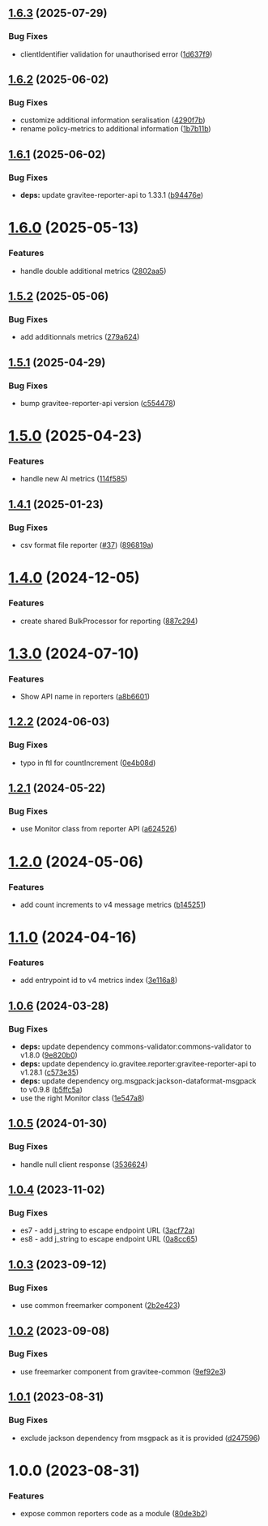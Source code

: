 ## [1.6.3](https://github.com/gravitee-io/gravitee-reporter-common/compare/1.6.2...1.6.3) (2025-07-29)


### Bug Fixes

* clientIdentifier validation for unauthorised error ([1d637f9](https://github.com/gravitee-io/gravitee-reporter-common/commit/1d637f95b18b9073678dd96a1279eb309ed729d6))

## [1.6.2](https://github.com/gravitee-io/gravitee-reporter-common/compare/1.6.1...1.6.2) (2025-06-02)


### Bug Fixes

* customize additional information seralisation ([4290f7b](https://github.com/gravitee-io/gravitee-reporter-common/commit/4290f7b2085caef52fcadbc90a2998092e7cfe4c))
* rename policy-metrics to additional information ([1b7b11b](https://github.com/gravitee-io/gravitee-reporter-common/commit/1b7b11bbe397eb7f8c4e645644a5657db26ebdb6))

## [1.6.1](https://github.com/gravitee-io/gravitee-reporter-common/compare/1.6.0...1.6.1) (2025-06-02)


### Bug Fixes

* **deps:** update gravitee-reporter-api to 1.33.1 ([b94476e](https://github.com/gravitee-io/gravitee-reporter-common/commit/b94476e7db86dedb0d8d36c511e9bd44367960ee))

# [1.6.0](https://github.com/gravitee-io/gravitee-reporter-common/compare/1.5.2...1.6.0) (2025-05-13)


### Features

* handle double additional metrics ([2802aa5](https://github.com/gravitee-io/gravitee-reporter-common/commit/2802aa5579f944205371f0d4f95e7f4e5b8a5412))

## [1.5.2](https://github.com/gravitee-io/gravitee-reporter-common/compare/1.5.1...1.5.2) (2025-05-06)


### Bug Fixes

* add additionnals metrics ([279a624](https://github.com/gravitee-io/gravitee-reporter-common/commit/279a624b5c58ce246ecb1246ba6dc31065a906a9))

## [1.5.1](https://github.com/gravitee-io/gravitee-reporter-common/compare/1.5.0...1.5.1) (2025-04-29)


### Bug Fixes

* bump gravitee-reporter-api version ([c554478](https://github.com/gravitee-io/gravitee-reporter-common/commit/c554478245e9202acadf71d7896b735cf6156bc2))

# [1.5.0](https://github.com/gravitee-io/gravitee-reporter-common/compare/1.4.1...1.5.0) (2025-04-23)


### Features

* handle new AI metrics ([114f585](https://github.com/gravitee-io/gravitee-reporter-common/commit/114f58504025f192397b14027b25fd9b2d67dab6))

## [1.4.1](https://github.com/gravitee-io/gravitee-reporter-common/compare/1.4.0...1.4.1) (2025-01-23)


### Bug Fixes

* csv format file reporter ([#37](https://github.com/gravitee-io/gravitee-reporter-common/issues/37)) ([896819a](https://github.com/gravitee-io/gravitee-reporter-common/commit/896819a4393aece338089d017306d886e703b769))

# [1.4.0](https://github.com/gravitee-io/gravitee-reporter-common/compare/1.3.0...1.4.0) (2024-12-05)


### Features

* create shared BulkProcessor for reporting ([887c294](https://github.com/gravitee-io/gravitee-reporter-common/commit/887c2943ca585c780f5888b4013788150bc0eb76))

# [1.3.0](https://github.com/gravitee-io/gravitee-reporter-common/compare/1.2.2...1.3.0) (2024-07-10)


### Features

* Show API name in reporters ([a8b6601](https://github.com/gravitee-io/gravitee-reporter-common/commit/a8b66011d7b9dba6ed2a1d10a950da8509bce60b))

## [1.2.2](https://github.com/gravitee-io/gravitee-reporter-common/compare/1.2.1...1.2.2) (2024-06-03)


### Bug Fixes

* typo in ftl for countIncrement ([0e4b08d](https://github.com/gravitee-io/gravitee-reporter-common/commit/0e4b08d27782044e0fa9aa9b7d41e94ad3945229))

## [1.2.1](https://github.com/gravitee-io/gravitee-reporter-common/compare/1.2.0...1.2.1) (2024-05-22)


### Bug Fixes

* use Monitor class from reporter API ([a624526](https://github.com/gravitee-io/gravitee-reporter-common/commit/a624526ed94b142dcdf8dfd36c874a52aef2c40d))

# [1.2.0](https://github.com/gravitee-io/gravitee-reporter-common/compare/1.1.0...1.2.0) (2024-05-06)


### Features

* add count increments to v4 message metrics ([b145251](https://github.com/gravitee-io/gravitee-reporter-common/commit/b145251f9f038613c16c028cb7406e740c6cf274))

# [1.1.0](https://github.com/gravitee-io/gravitee-reporter-common/compare/1.0.6...1.1.0) (2024-04-16)


### Features

* add entrypoint id to v4 metrics index ([3e116a8](https://github.com/gravitee-io/gravitee-reporter-common/commit/3e116a82c1963800d3a01b490d939a1bd77a5d78))

## [1.0.6](https://github.com/gravitee-io/gravitee-reporter-common/compare/1.0.5...1.0.6) (2024-03-28)


### Bug Fixes

* **deps:** update dependency commons-validator:commons-validator to v1.8.0 ([9e820b0](https://github.com/gravitee-io/gravitee-reporter-common/commit/9e820b023733736a748df2fea8fe86ca42ab85c4))
* **deps:** update dependency io.gravitee.reporter:gravitee-reporter-api to v1.28.1 ([c573e35](https://github.com/gravitee-io/gravitee-reporter-common/commit/c573e35d6de736c0db9f950d676158e454fb7df5))
* **deps:** update dependency org.msgpack:jackson-dataformat-msgpack to v0.9.8 ([b5ffc5a](https://github.com/gravitee-io/gravitee-reporter-common/commit/b5ffc5af7448b1a0f8471a0aedeb1bf338d23613))
* use the right Monitor class ([1e547a8](https://github.com/gravitee-io/gravitee-reporter-common/commit/1e547a86c699871c07f39d8b3598625a9ffdb398))

## [1.0.5](https://github.com/gravitee-io/gravitee-reporter-common/compare/1.0.4...1.0.5) (2024-01-30)


### Bug Fixes

* handle null client response ([3536624](https://github.com/gravitee-io/gravitee-reporter-common/commit/3536624c672e5443d82ef430e055f04f3d37ed4b))

## [1.0.4](https://github.com/gravitee-io/gravitee-reporter-common/compare/1.0.3...1.0.4) (2023-11-02)


### Bug Fixes

* es7 - add j_string to escape endpoint URL ([3acf72a](https://github.com/gravitee-io/gravitee-reporter-common/commit/3acf72a28ac2d93502e52deb8e4c48657e4bcb22))
* es8 - add j_string to escape endpoint URL ([0a8cc65](https://github.com/gravitee-io/gravitee-reporter-common/commit/0a8cc65f238b2bcdd665de6a755088800bb93ad2))

## [1.0.3](https://github.com/gravitee-io/gravitee-reporter-common/compare/1.0.2...1.0.3) (2023-09-12)


### Bug Fixes

* use common freemarker component ([2b2e423](https://github.com/gravitee-io/gravitee-reporter-common/commit/2b2e423cf37108058c025d3496a892353932485f))

## [1.0.2](https://github.com/gravitee-io/gravitee-reporter-common/compare/1.0.1...1.0.2) (2023-09-08)


### Bug Fixes

* use freemarker component from gravitee-common ([9ef92e3](https://github.com/gravitee-io/gravitee-reporter-common/commit/9ef92e3b5ed6ae09b45d9d925b557e21230e2ac2))

## [1.0.1](https://github.com/gravitee-io/gravitee-reporter-common/compare/1.0.0...1.0.1) (2023-08-31)


### Bug Fixes

* exclude jackson dependency from msgpack as it is provided ([d247596](https://github.com/gravitee-io/gravitee-reporter-common/commit/d24759689295623348289638fd97e1c69ae07a37))

# 1.0.0 (2023-08-31)


### Features

* expose common reporters code as a module ([80de3b2](https://github.com/gravitee-io/gravitee-reporter-common/commit/80de3b2f59229ed406c2c8d26871567fd114d0fc))
